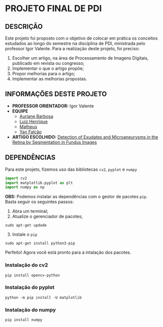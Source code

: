 # PROJETO FINAL DE PDI

## DESCRIÇÃO

Este projeto foi proposto com o objetivo de colocar em prática os conceitos estudados ao longo do semestre na disciplina de PDI, ministrada pelo professor Igor Valente. 
Para a realização deste projeto, foi preciso:
1. Escolher um artigo, na área de Processamento de Imagens Digitais, publicado em revista ou congresso;
2. Implementar o que o artigo propõe;
3. Propor melhorias para o artigo;
4. Implementar as melhorias propostas.

## INFORMAÇÕES DESTE PROJETO
- **PROFESSOR ORIENTADOR:** Igor Valente
- **EQUIPE**
  + [Auriane Barbosa](https://github.com/Auriane90)
  + [Luiz Henrique](https://github.com/LuizHenriqueVitorino)
  + [Matheus]()
  + [Yan Falcão](https://github.com/yanfalcao)
- **ARTIGO ESCOLHIDO:** [Detection of Exudates and Microaneurysms in the Retina by Segmentation in Fundus Images](https://www.scielo.org.mx/scielo.php?script=sci_arttext&pid=S0188-95322021000200105&lang=pt)

## DEPENDÊNCIAS
Para este projeto, fizemos uso das bibliotecas `cv2`, `pyplot` e `numpy`

```Python
import cv2
import matplotlib.pyplot as plt
import numpy as np
```

**OBS:** Podemos instalar as dependências com o gestor de pacotes `pip`. Basta seguir os seguintes passos:
1. Abra um terminal;
2. Atualize o gerenciador de pacotes;
```
sudo apt-get updade
```
3. Instale o `pip`
```
sudo apt-get install python3-pip
```

Perfeito! Agora você está pronto para a intalação dos pacotes.

### Instalação do **cv2**
```
pip install opencv-python
```
### Instalação do **pyplot**
```
python -m pip install -U matplotlib
```
### Instalação do **numpy**
```
pip install numpy
```